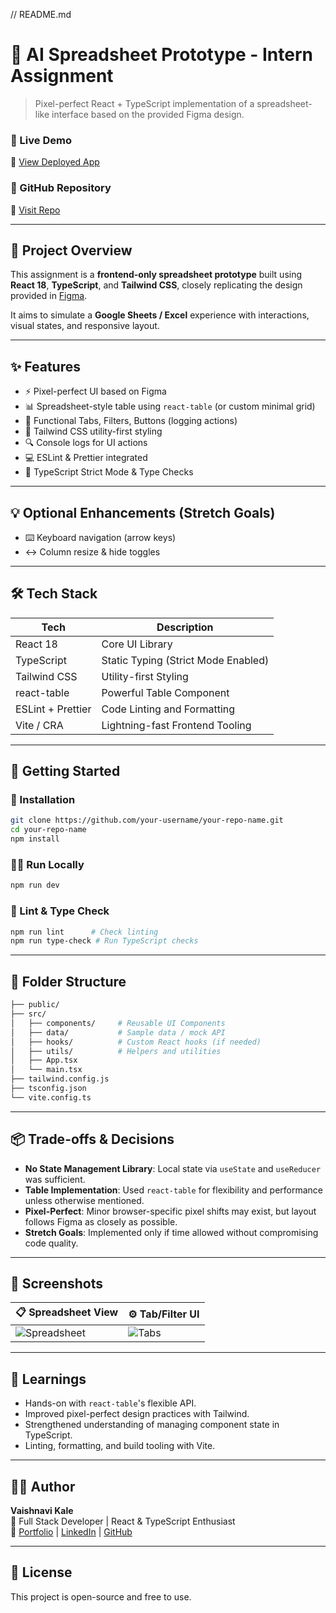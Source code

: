 // README.md
# 🧮 AI Spreadsheet Prototype - Intern Assignment

> Pixel-perfect React + TypeScript implementation of a spreadsheet-like interface based on the provided Figma design.

### 🚀 Live Demo
🔗 [View Deployed App](https://your-deployment-link.com)

### 📁 GitHub Repository
🔗 [Visit Repo](https://github.com/your-username/your-repo-name)

---

## 📌 Project Overview

This assignment is a **frontend-only spreadsheet prototype** built using **React 18**, **TypeScript**, and **Tailwind CSS**, closely replicating the design provided in [Figma](https://www.figma.com/design/3nywpu5sz45RrCmwe68QZP/Intern-Design-Assigment?node-id=2-2535&t=DJGGMt8I4fiZjoIB-1).

It aims to simulate a **Google Sheets / Excel** experience with interactions, visual states, and responsive layout.

---

## ✨ Features

- ⚡ Pixel-perfect UI based on Figma
- 📊 Spreadsheet-style table using `react-table` (or custom minimal grid)
- 🧭 Functional Tabs, Filters, Buttons (logging actions)
- 🎨 Tailwind CSS utility-first styling
- 🔍 Console logs for UI actions
- 💻 ESLint & Prettier integrated
- 🧪 TypeScript Strict Mode & Type Checks

---

## 💡 Optional Enhancements (Stretch Goals)

- ⌨️ Keyboard navigation (arrow keys)
- ↔️ Column resize & hide toggles

---

## 🛠 Tech Stack

| Tech               | Description                         |
|--------------------|-------------------------------------|
| React 18           | Core UI Library                     |
| TypeScript         | Static Typing (Strict Mode Enabled) |
| Tailwind CSS       | Utility-first Styling               |
| react-table        | Powerful Table Component            |
| ESLint + Prettier  | Code Linting and Formatting         |
| Vite / CRA         | Lightning-fast Frontend Tooling     |

---

## 🧪 Getting Started

### 🔧 Installation

```bash
git clone https://github.com/your-username/your-repo-name.git
cd your-repo-name
npm install
```

### 🚴‍♂️ Run Locally

```bash
npm run dev
```

### 🧹 Lint & Type Check

```bash
npm run lint      # Check linting
npm run type-check # Run TypeScript checks
```

---

## 🔄 Folder Structure

```bash
├── public/
├── src/
│   ├── components/     # Reusable UI Components
│   ├── data/           # Sample data / mock API
│   ├── hooks/          # Custom React hooks (if needed)
│   ├── utils/          # Helpers and utilities
│   ├── App.tsx
│   └── main.tsx
├── tailwind.config.js
├── tsconfig.json
└── vite.config.ts
```

---

## 📦 Trade-offs & Decisions

- **No State Management Library**: Local state via `useState` and `useReducer` was sufficient.
- **Table Implementation**: Used `react-table` for flexibility and performance unless otherwise mentioned.
- **Pixel-Perfect**: Minor browser-specific pixel shifts may exist, but layout follows Figma as closely as possible.
- **Stretch Goals**: Implemented only if time allowed without compromising code quality.

---

## 📸 Screenshots

| 📋 Spreadsheet View | ⚙️ Tab/Filter UI |
|---------------------|------------------|
| ![Spreadsheet](./screenshots/spreadsheet.png) | ![Tabs](./screenshots/tabs.png) |

---

## 🧠 Learnings

- Hands-on with `react-table`'s flexible API.
- Improved pixel-perfect design practices with Tailwind.
- Strengthened understanding of managing component state in TypeScript.
- Linting, formatting, and build tooling with Vite.

---

## 🧑‍💻 Author

**Vaishnavi Kale**  
💼 Full Stack Developer | React & TypeScript Enthusiast  
🔗 [Portfolio](#) | [LinkedIn](#) | [GitHub](#)

---

## 📜 License

This project is open-source and free to use.
